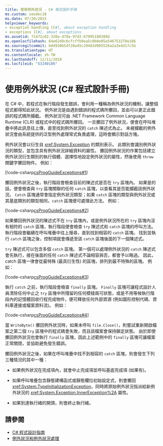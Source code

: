 ```yaml
---
title: 使用例外狀況 - C# 程式設計手冊
ms.custom: seodec18
ms.date: 07/20/2015
helpviewer_keywords:
- exception handling [C#], about exception handling
- exceptions [C#], about exceptions
ms.assetid: 71472c62-320a-470a-97d2-67995180389d
ms.openlocfilehash: 64e62d9c6cfcffb9ea5c0b0e05a546753278e186
ms.sourcegitcommit: bdd930b5df20a45c29483d905526a2a3e4d17c5b
ms.translationtype: HT
ms.contentlocale: zh-TW
ms.lasthandoff: 12/11/2018
ms.locfileid: "53240186"
---
```

# <a name="using-exceptions-c-programming-guide"></a>使用例外狀況 (C# 程式設計手冊)
在 C# 中，若程式在執行階段發生錯誤，會利用一種稱為例外狀況的機制，讓整個程式都得知此狀況。 例外狀況是由遇到錯誤的程式碼所擲回，並由可以更正此錯誤的程式碼所攔截。 例外狀況可由 .NET Framework Common Language Runtime (CLR) 或程式中的程式碼所擲回。 一旦擲回了例外狀況，便會在呼叫堆疊中將此訊息往上傳，直至找到例外狀況的 `catch` 陳述式為止。 未被攔截的例外狀況會由系統提供的泛型例外處理常式負責處理，這時會顯示對話方塊。  
  
 例外狀況會以衍生自 <xref:System.Exception> 的類別表示。 此類別會識別例外狀況的類型，並包含具有例外狀況詳細資料的屬性。 擲回例外狀況的作業包括建立例外狀況衍生類別的執行個體、選擇性地設定例外狀況的屬性，然後使用 `throw` 關鍵字擲回物件。 例如：  
  
 [!code-csharp[csProgGuideExceptions#1](../../../csharp/programming-guide/exceptions/codesnippet/CSharp/using-exceptions_1.cs)]  
  
 擲回例外狀況之後，執行階段會檢查目前的陳述式是否在 `try` 區塊內。 如果是的話，便會檢查與 `try` 區塊關聯的任何 `catch` 區塊，以查看其是否能攔截該例外狀況。 `Catch` 區塊通常會指定例外狀況類型；如果 `catch` 區塊的類型與例外狀況或其基底類別的類型相同，`catch` 區塊便可處理此方法。 例如：  
  
 [!code-csharp[csProgGuideExceptions#2](../../../csharp/programming-guide/exceptions/codesnippet/CSharp/using-exceptions_2.cs)]  
  
 如果擲回例外狀況的陳述式不在 `try` 區塊內，或是例外狀況所在的 `try` 區塊內沒有相符的 `catch` 區塊，執行階段便會檢查 `try` 陳述式和 `catch` 區塊的呼叫方法。 執行階段會繼續在呼叫堆疊中往上搜尋，直到找到相容的 `catch` 區塊。 找到並執行 `catch` 區塊之後，控制項就會傳遞至該 `catch` 區塊後面的下一個陳述式。  
  
 `try` 陳述式可以包含多個 `catch` 區塊。 第一個可以處理例外狀況的 `catch` 陳述式會先執行，接在後面的任何 `catch` 陳述式不論相容與否，都會予以略過。 因此，catch 區塊一律會從最特殊 (最具衍生性) 的區塊，排列到最不特殊的區塊。 例如：  
  
 [!code-csharp[csProgGuideExceptions#3](../../../csharp/programming-guide/exceptions/codesnippet/CSharp/using-exceptions_3.cs)]  
  
 執行 `catch` 之前，執行階段會檢查 `finally` 區塊。 `Finally` 區塊可讓程式設計人員清除任何中止之 `try` 區塊中所殘留的任何模稜兩可狀態，或是不用等候執行階段內的記憶體回收行程完成物件，便可釋放任何外部資源 (例如圖形控制代碼、資料庫連接或檔案資料流)。 例如：  
  
 [!code-csharp[csProgGuideExceptions#4](../../../csharp/programming-guide/exceptions/codesnippet/CSharp/using-exceptions_4.cs)]  
  
 當 `WriteByte()` 擲回例外狀況時，如果未呼叫 `file.Close()`，則嘗試重新開啟檔案之第二個 `try` 區塊中的程式碼會失敗，而且該檔案會保持鎖定狀態。 由於即使擲回例外狀況也會執行 `finally` 區塊，因此上述範例中的 `finally` 區塊可讓檔案正常關閉，並協助避免發生錯誤。  
  
 擲回例外狀況之後，如果在呼叫堆疊中找不到相容的 `catch` 區塊，則會發生下列三種情況的其中一種：  
  
-   如果例外狀況在完成項內，就會中止完成項並呼叫基底完成項 (如果有)。  
  
-   如果呼叫堆疊包含靜態建構函式或靜態欄位初始設定式，則會擲回 <xref:System.TypeInitializationException>，同時將原始例外狀況指派給新例外狀況的 <xref:System.Exception.InnerException%2A> 屬性。  
  
-   如果到達執行緒的開頭，則會終止執行緒。  
  
## <a name="see-also"></a>請參閱

- [C# 程式設計指南](../../../csharp/programming-guide/index.md)  
- [例外狀況和例外狀況處理](../../../csharp/programming-guide/exceptions/index.md)
